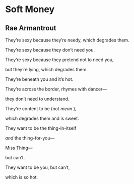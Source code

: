 # Soft Money
## Rae Armantrout
They’re sexy
because they’re needy,
which degrades them.

They’re sexy because
they don’t need you.

They’re sexy because they pretend
not to need you,

but they’re lying,
which degrades them.

They’re beneath you
and it’s hot.

They’re across the border,
rhymes with dancer—

they don’t need
to understand.

They’re content to be
(not _mean_ ),

which degrades them
and is sweet.

They want to be
the thing-in-itself

 _and_ the thing-for-you—

Miss Thing—

but can’t.

They want to be you,
but can’t,

which is so hot.